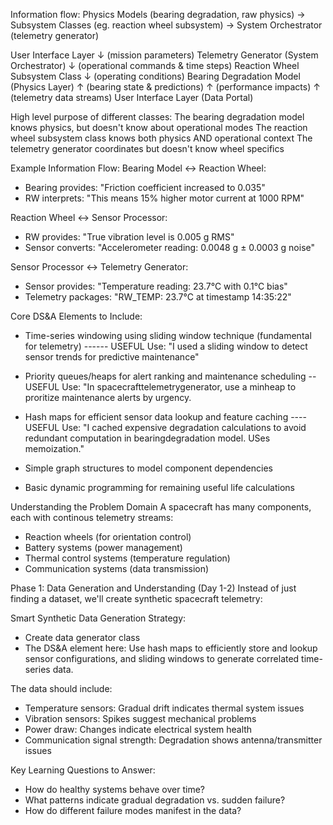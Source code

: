 Information flow:
Physics Models (bearing degradation, raw physics) → Subsystem Classes (eg. reaction wheel subsystem) → System Orchestrator (telemetry generator)

User Interface Layer
    ↓ (mission parameters)
Telemetry Generator (System Orchestrator)
    ↓ (operational commands & time steps)
Reaction Wheel Subsystem Class
    ↓ (operating conditions)
Bearing Degradation Model (Physics Layer)
    ↑ (bearing state & predictions)
    ↑ (performance impacts)
    ↑ (telemetry data streams)
User Interface Layer (Data Portal)


High level purpose of different classes:
The bearing degradation model knows physics, but doesn't know about operational modes
The reaction wheel subsystem class knows both physics AND operational context
The telemetry generator coordinates but doesn't know wheel specifics


Example Information Flow:
Bearing Model ↔ Reaction Wheel:
- Bearing provides: "Friction coefficient increased to 0.035"
- RW interprets: "This means 15% higher motor current at 1000 RPM"

Reaction Wheel ↔ Sensor Processor:
- RW provides: "True vibration level is 0.005 g RMS"
- Sensor converts: "Accelerometer reading: 0.0048 g ± 0.0003 g noise"

Sensor Processor ↔ Telemetry Generator:
- Sensor provides: "Temperature reading: 23.7°C with 0.1°C bias"
- Telemetry packages: "RW_TEMP: 23.7°C at timestamp 14:35:22"






Core DS&A Elements to Include:
- Time-series windowing using sliding window technique (fundamental for telemetry) ------ USEFUL
Use: "I used a sliding window to detect sensor trends for predictive maintenance"

- Priority queues/heaps for alert ranking and maintenance scheduling -- USEFUL
Use: "In spacecrafttelemetrygenerator, use a minheap to proritize maintenance alerts by urgency. 

- Hash maps for efficient sensor data lookup and feature caching ---- USEFUL
Use: "I cached expensive degradation calculations to avoid redundant computation in bearingdegradation model. USes memoization."

- Simple graph structures to model component dependencies
- Basic dynamic programming for remaining useful life calculations



Understanding the Problem Domain
A spacecraft has many components, each with continous telemetry streams:
- Reaction wheels (for orientation control)
- Battery systems (power management)
- Thermal control systems (temperature regulation)
- Communication systems (data transmission)


Phase 1: Data Generation and Understanding (Day 1-2)
Instead of just finding a dataset, we'll create synthetic spacecraft telemetry:

Smart Synthetic Data Generation Strategy:
- Create data generator class
- The DS&A element here: Use hash maps to efficiently store and lookup sensor configurations, and sliding windows to generate correlated time-series data.

The data should include:
- Temperature sensors: Gradual drift indicates thermal system issues
- Vibration sensors: Spikes suggest mechanical problems
- Power draw: Changes indicate electrical system health
- Communication signal strength: Degradation shows antenna/transmitter issues

Key Learning Questions to Answer:
- How do healthy systems behave over time?
- What patterns indicate gradual degradation vs. sudden failure?
- How do different failure modes manifest in the data?